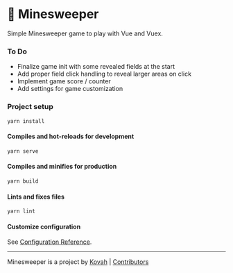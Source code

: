 # 🚩 Minesweeper

Simple Minesweeper game to play with Vue and Vuex.


### To Do

* Finalize game init with some revealed fields at the start
* Add proper field click handling to reveal larger areas on click
* Implement game score / counter
* Add settings for game customization


### Project setup
```
yarn install
```

#### Compiles and hot-reloads for development
```
yarn serve
```

#### Compiles and minifies for production
```
yarn build
```

#### Lints and fixes files
```
yarn lint
```

#### Customize configuration
See [Configuration Reference](https://cli.vuejs.org/config/).


---

Minesweeper is a project by [Kovah](https://kovah.de) | [Contributors](https://github.com/Kovah/minesweeper/graphs/contributors)
